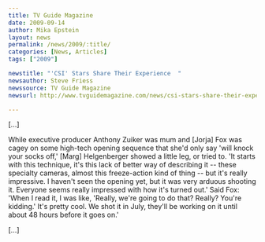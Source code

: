 ```yaml
---
title: TV Guide Magazine
date: 2009-09-14
author: Mika Epstein
layout: news
permalink: /news/2009/:title/
categories: [News, Articles]
tags: ["2009"]

newstitle: "'CSI' Stars Share Their Experience  "
newsauthor: Steve Friess  
newssource: TV Guide Magazine  
newsurl: http://www.tvguidemagazine.com/news/csi-stars-share-their-experience-2346.html  

---
```


[...]

While executive producer Anthony Zuiker was mum and [Jorja] Fox was cagey on some high-tech opening sequence that she'd only say 'will knock your socks off,' [Marg] Helgenberger showed a little leg, or tried to. 'It starts with this technique, it's this lack of better way of describing it -- these specialty cameras, almost this freeze-action kind of thing -- but it's really impressive. I haven't seen the opening yet, but it was very arduous shooting it. Everyone seems really impressed with how it's turned out.' Said Fox: 'When I read it, I was like, 'Really, we're going to do that? Really? You're kidding.' It's pretty cool. We shot it in July, they'll be working on it until about 48 hours before it goes on.'

[...]  
